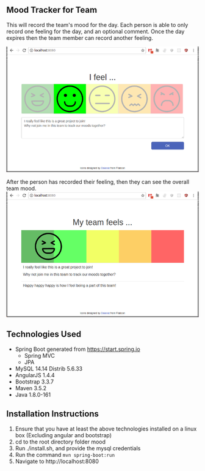 ## Mood Tracker for Team
This will record the team's mood for the day.
Each person is able to only record one feeling for the day,
and an optional comment.
Once the day expires then the team member can record another feeling.

![alt text](https://raw.githubusercontent.com/superphilharris/mood/master/readme/mood.png)

After the person has recorded their feeling, then they can see the overall team mood.
![alt text](https://raw.githubusercontent.com/superphilharris/mood/master/readme/mood-average.png)


## Technologies Used
* Spring Boot generated from https://start.spring.io
  * Spring MVC
  * JPA
* MySQL 14.14 Distrib 5.6.33
* AngularJS 1.4.4
* Bootstrap 3.3.7
* Maven 3.5.2
* Java 1.8.0-161


## Installation Instructions
1. Ensure that you have at least the above technologies installed on a linux box (Excluding angular and bootstrap)
2. cd to the root directory folder mood
3. Run ./install.sh, and provide the mysql credentials
4. Run the command `mvn spring-boot:run`
5. Navigate to http://localhost:8080

